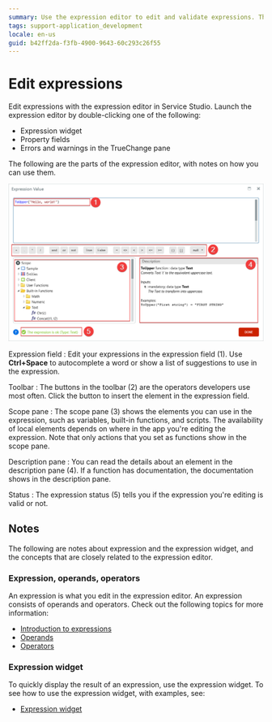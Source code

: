 ```yaml
---
summary: Use the expression editor to edit and validate expressions. The expressions editor shows the available elements, for example, variables and functions. It supports autocomplete and suggestions.
tags: support-application_development
locale: en-us
guid: b42ff2da-f3fb-4900-9643-60c293c26f55
---
```


# Edit expressions

Edit expressions with the expression editor in Service Studio. Launch the expression editor by double-clicking one of the following:  

* Expression widget
* Property fields
* Errors and warnings in the TrueChange pane

The following are the parts of the expression editor, with notes on how you can use them.

![Expression editor UI reference](images/expression-editor-ss.png?width=700)

Expression field
:    Edit your expressions in the expression field (1). Use **Ctrl+Space** to autocomplete a word or show a list of suggestions to use in the expression.

Toolbar
:    The buttons in the toolbar (2) are the operators developers use most often. Click the button to insert the element in the expression field.

Scope pane
:    The scope pane (3) shows the elements you can use in the expression, such as variables, built-in functions, and scripts. The availability of local elements depends on where in the app you're editing the expression. Note that only actions that you set as functions show in the scope pane.

Description pane
:    You can read the details about an element in the description pane (4). If a function has documentation, the documentation shows in the description pane.

Status
:     The expression status (5) tells you if the expression you're editing is valid or not.

## Notes

The following are notes about expression and the expression widget, and the concepts that are closely related to the expression editor.

### Expression, operands, operators

An expression is what you edit in the expression editor. An expression consists of operands and operators. Check out the following topics for more information:

* [Introduction to expressions](../../ref/logic/expressions/intro.md)
* [Operands](../../ref/logic/expressions/operands.md)
* [Operators](../../ref/logic/expressions/operators.md)

### Expression widget

To quickly display the result of an expression, use the expression widget. To see how to use the expression widget, with examples, see:

* [Expression widget](../../ref/lang/auto/ServiceStudio.Plugin.NRWidgets.Expression.final.md)

